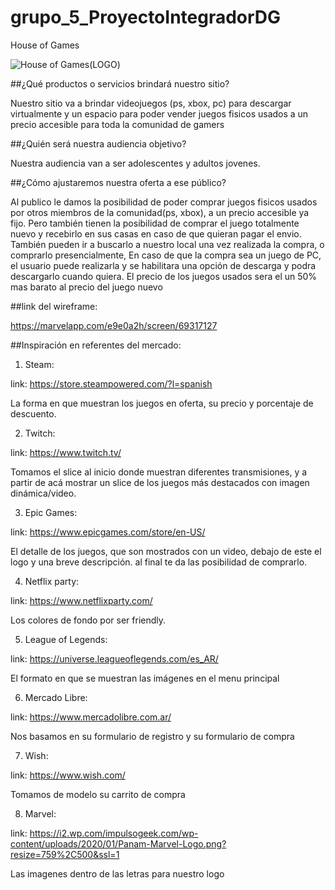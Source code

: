 # grupo_5_ProyectoIntegradorDG

House of Games

![House of Games(LOGO)](https://user-images.githubusercontent.com/62583730/84852852-3e67cf00-b034-11ea-9632-cc00557a42c5.png)


##¿Qué productos o servicios brindará nuestro sitio?

Nuestro sitio va a brindar videojuegos (ps, xbox, pc) para descargar virtualmente y un espacio para poder vender juegos fisicos usados a un precio accesible para toda la comunidad de gamers

##¿Quién será nuestra audiencia objetivo?

Nuestra audiencia van a ser adolescentes y adultos jovenes.

##¿Cómo ajustaremos nuestra oferta a ese público?

Al publico le damos la posibilidad de poder comprar juegos fisicos usados por otros miembros de la comunidad(ps, xbox), a un precio accesible ya fijo. Pero también tienen la posibilidad de comprar el juego totalmente nuevo y recebirlo en sus casas en caso de que quieran pagar el envio. También pueden ir a buscarlo a nuestro local una vez realizada la compra, o comprarlo presencialmente, En caso de que la compra sea un juego de PC, el usuario puede realizarla y se habilitara una opción de descarga y podra descargarlo cuando quiera. El precio de los juegos usados sera el un 50% mas barato al precio del juego nuevo

##link del wireframe: 

https://marvelapp.com/e9e0a2h/screen/69317127


##Inspiración en referentes del mercado:

1) Steam:

link: https://store.steampowered.com/?l=spanish

La forma en que muestran los juegos en oferta, su precio y porcentaje de descuento.

2) Twitch:

link: https://www.twitch.tv/

Tomamos el slice al inicio donde muestran diferentes transmisiones, y a partir de acá mostrar un slice de los juegos más destacados con imagen dinámica/video.

3) Epic Games:

link: https://www.epicgames.com/store/en-US/

El detalle de los juegos, que son mostrados con un video, debajo de este el logo y una breve descripción. al final te da las posibilidad de comprarlo.

4) Netflix party:

link: https://www.netflixparty.com/

Los colores de fondo por ser friendly.

5) League of Legends:

link: https://universe.leagueoflegends.com/es_AR/

El formato en que se muestran las imágenes en el menu principal

6) Mercado Libre:

link: https://www.mercadolibre.com.ar/

Nos basamos en su formulario de registro y su formulario de compra

7) Wish:

link: https://www.wish.com/

Tomamos de modelo su carrito de compra

8) Marvel:

link: https://i2.wp.com/impulsogeek.com/wp-content/uploads/2020/01/Panam-Marvel-Logo.png?resize=759%2C500&ssl=1

Las imagenes dentro de las letras para nuestro logo
